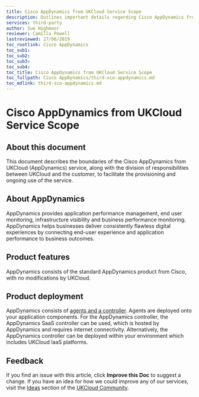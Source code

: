 ```yaml
---
title: Cisco AppDynamics from UKCloud Service Scope
description: Outlines important details regarding Cisco AppDynamics from UKCloud
services: third-party
author: Sue Highmoor
reviewer: Camilla Powell
lastreviewed: 27/06/2019
toc_rootlink: Cisco AppDynamics
toc_sub1: 
toc_sub2:
toc_sub3:
toc_sub4:
toc_title: Cisco AppDynamics from UKCloud Service Scope
toc_fullpath: Cisco AppDynamics/third-sco-appdynamics.md
toc_mdlink: third-sco-appdynamics.md
---
```


# Cisco AppDynamics from UKCloud Service Scope

## About this document

This document describes the boundaries of the Cisco AppDynamics from UKCloud (AppDynamics) service, along with the division of responsibilities between UKCloud and the customer, to facilitate the provisioning and ongoing use of the service.

## About AppDynamics

AppDynamics provides application performance management, end user monitoring, infrastructure visibility and business performance monitoring. AppDynamics helps businesses deliver consistently flawless digital experiences by connecting end-user experience and application performance to business outcomes.

## Product features

AppDynamics consists of the standard AppDynamics product from Cisco, with no modifications by UKCloud.

## Product deployment

AppDynamics consists of [agents and a controller](https://www.appdynamics.com/how-it-works/agents-and-controller/). Agents are deployed onto your application components. For the AppDynamics controller, the AppDynamics SaaS controller can be used, which is hosted by AppDynamics and requires internet connectivity. Alternatively, the AppDynamics controller can be deployed within your environment which includes UKCloud IaaS platforms.

## Feedback

If you find an issue with this article, click **Improve this Doc** to suggest a change. If you have an idea for how we could improve any of our services, visit the [Ideas](https://community.ukcloud.com/ideas) section of the [UKCloud Community](https://community.ukcloud.com).
